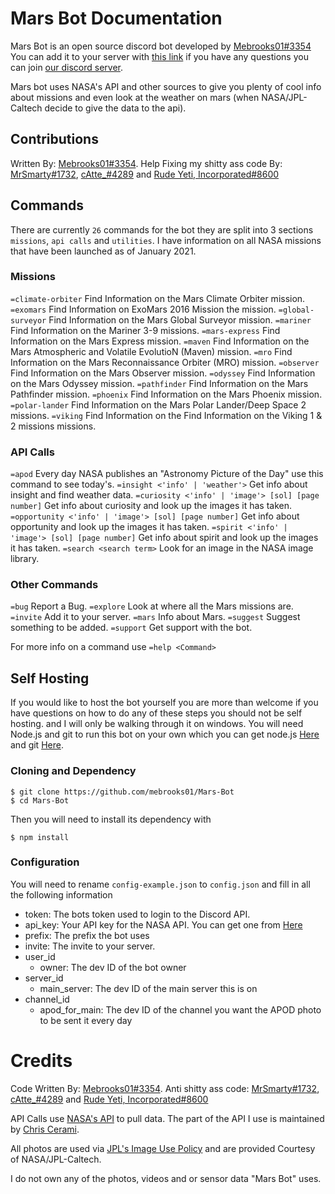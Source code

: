 # Mars Bot Documentation

Mars Bot is an open source discord bot developed by [Mebrooks01#3354](https://github.com/mebrooks01)
You can add it to your server with [this link](https://discord.com/oauth2/authorize?client_id=760605516384305224&scope=bot&permissions=1141242945) if you have any questions you can join [our discord server](https://discord.gg/yKnBYJE).

Mars bot uses NASA's API and other sources to give you plenty of cool info about missions and even look at the weather on mars (when NASA/JPL-Caltech decide to give the data to the api).

## Contributions

Written By: [Mebrooks01#3354](https://github.com/mebrooks01). Help Fixing my shitty ass code By: [MrSmarty#1732](https://github.com/Mr-Smarty), [cAtte\_#4289](https://github.com/cAttte) and [Rude Yeti, Incorporated#8600](https://github.com/rudeyeti)

## Commands

There are currently `26` commands for the bot they are split into 3 sections `missions`, `api calls` and `utilities`.
I have information on all NASA missions that have been launched as of January 2021.

### Missions

`=climate-orbiter` Find Information on the Mars Climate Orbiter mission.
`=exomars` Find Information on ExoMars 2016 Mission the mission.
`=global-surveyor` Find Information on the Mars Global Surveyor mission.
`=mariner` Find Information on the Mariner 3-9 missions.
`=mars-express` Find Information on the Mars Express mission.
`=maven` Find Information on the Mars Atmospheric and Volatile EvolutioN (Maven) mission.
`=mro` Find Information on the Mars Reconnaissance Orbiter (MRO) mission.
`=observer` Find Information on the Mars Observer mission.
`=odyssey` Find Information on the Mars Odyssey mission.
`=pathfinder` Find Information on the Mars Pathfinder mission.
`=phoenix` Find Information on the Mars Phoenix mission.
`=polar-lander` Find Information on the Mars Polar Lander/Deep Space 2 missions.
`=viking` Find Information on the Find Information on the Viking 1 & 2 missions missions.

### API Calls

`=apod` Every day NASA publishes an "Astronomy Picture of the Day" use this command to see today's.
`=insight <'info' | 'weather'>` Get info about insight and find weather data.
`=curiosity <'info' | 'image'> [sol] [page number]` Get info about curiosity and look up the images it has taken.
`=opportunity <'info' | 'image'> [sol] [page number]` Get info about opportunity and look up the images it has taken.
`=spirit <'info' | 'image'> [sol] [page number]` Get info about spirit and look up the images it has taken.
`=search <search term>` Look for an image in the NASA image library.

### Other Commands

`=bug` Report a Bug.
`=explore` Look at where all the Mars missions are.
`=invite` Add it to your server.
`=mars` Info about Mars.
`=suggest` Suggest something to be added.
`=support` Get support with the bot.

For more info on a command use `=help <Command>`

## Self Hosting

If you would like to host the bot yourself you are more than welcome if you have questions on how to do any of these steps you should not be self hosting. and I will only be walking through it on windows. You will need Node.js and git to run this bot on your own which you can get node.js [Here](https://nodejs.org/en/download/) and git [Here](https://git-scm.com/download/win).

### Cloning and Dependency

```
$ git clone https://github.com/mebrooks01/Mars-Bot
$ cd Mars-Bot
```

Then you will need to install its dependency with

```
$ npm install
```

### Configuration

You will need to rename `config-example.json` to `config.json` and fill in all the following information

- token: The bots token used to login to the Discord API.
- api_key: Your API key for the NASA API. You can get one from [Here](https://api.nasa.gov/)
- prefix: The prefix the bot uses
- invite: The invite to your server.
- user_id
  - owner: The dev ID of the bot owner
- server_id
  - main_server: The dev ID of the main server this is on
- channel_id
  - apod_for_main: The dev ID of the channel you want the APOD photo to be sent it every day

# Credits

Code Written By: [Mebrooks01#3354](https://github.com/mebrooks01). Anti shitty ass code: [MrSmarty#1732](https://github.com/Mr-Smarty), [cAtte\_#4289](https://github.com/cAttte) and [Rude Yeti, Incorporated#8600](https://github.com/rudeyeti)

API Calls use [NASA's API](https://api.nasa.gov/) to pull data. The part of the API I use is maintained by [Chris Cerami](https://github.com/chrisccerami/mars-photo-api).

All photos are used via [JPL's Image Use Policy](https://www.jpl.nasa.gov/jpl-image-use-policy/) and are provided Courtesy of NASA/JPL-Caltech.

I do not own any of the photos, videos and or sensor data "Mars Bot" uses.
